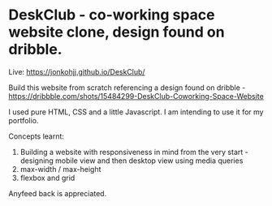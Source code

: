 # DeskClub - co-working space website clone, design found on dribble.

Live: https://jonkohjj.github.io/DeskClub/

Build this website from scratch referencing a design found on dribble - 
https://dribbble.com/shots/15484299-DeskClub-Coworking-Space-Website

I used pure HTML, CSS and a little Javascript. I am intending to use it for my portfolio. 

Concepts learnt:
1. Building a website with responsiveness in mind from the very start - designing mobile view and then desktop view using media queries
2. max-width / max-height
3. flexbox and grid

Anyfeed back is appreciated.
